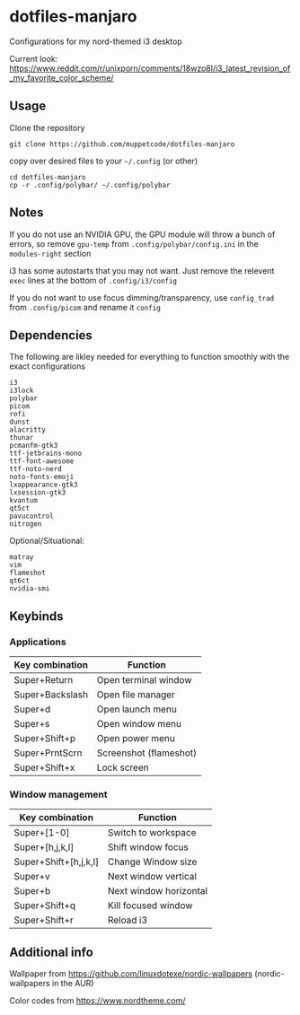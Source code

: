 # dotfiles-manjaro
Configurations for my nord-themed i3 desktop

Current look: https://www.reddit.com/r/unixporn/comments/18wzo8l/i3_latest_revision_of_my_favorite_color_scheme/

## Usage
Clone the repository
```
git clone https://github.com/muppetcode/dotfiles-manjaro
```

copy over desired files to your ```~/.config``` (or other)
```
cd dotfiles-manjaro
cp -r .config/polybar/ ~/.config/polybar
```

## Notes
If you do not use an NVIDIA GPU, the GPU module will throw a bunch of errors, so remove ```gpu-temp``` from ```.config/polybar/config.ini``` in the ```modules-right``` section

i3 has some autostarts that you may not want. Just remove the relevent ```exec``` lines at the bottom of ```.config/i3/config```

If you do not want to use focus dimming/transparency, use ```config_trad``` from ```.config/picom``` and rename it ```config```

## Dependencies
The following are likley needed for everything to function smoothly with the exact configurations
```
i3
i3lock
polybar
picom
rofi
dunst
alacritty
thunar
pcmanfm-gtk3
ttf-jetbrains-mono
ttf-font-awesome
ttf-noto-nerd
noto-fonts-emoji
lxappearance-gtk3
lxsession-gtk3
kvantum
qt5ct
pavucontrol
nitrogen
```
Optional/Situational:
```
matray
vim
flameshot
qt6ct
nvidia-smi
```

## Keybinds

### Applications
| Key combination | Function |
| -------- | ------- |
| Super+Return | Open terminal window |
| Super+Backslash | Open file manager|
| Super+d | Open launch menu |
| Super+s | Open window menu |
| Super+Shift+p | Open power menu |
| Super+PrntScrn | Screenshot (flameshot) |
| Super+Shift+x | Lock screen |

### Window management
| Key combination | Function |
| -------- | ------- |
| Super+[1-0] | Switch to workspace |
| Super+[h,j,k,l] | Shift window focus |
| Super+Shift+[h,j,k,l] | Change Window size |
| Super+v | Next window vertical |
| Super+b | Next window horizontal |
| Super+Shift+q | Kill focused window |
| Super+Shift+r | Reload i3 |


## Additional info
Wallpaper from https://github.com/linuxdotexe/nordic-wallpapers (nordic-wallpapers in the AUR)

Color codes from https://www.nordtheme.com/
